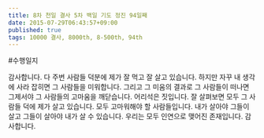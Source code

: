 ```yaml
---
title: 8차 천일 결사 5차 백일 기도 정진 94일째
date: 2015-07-29T06:43:57+09:00
published: true
tags: 10000 결사, 8000th, 8-500th, 94th
---
```


#수행일지

감사합니다. 다 주번 사람들 덕분에 제가 잘 먹고 잘 살고 있습니다. 하지만 자꾸 내 생각에 사라 잡히면 그 사람들을 미워합니다. 그리고 그 미움의 결과로 그 사람들이 떠나면 그제서야 그 사람들의 고마움을 깨닫습니다. 어리석은 짓입니다. 잘 살펴보면 모두 그 사람들 덕에 제가 살고 있습니다. 모두 고마워해야 할 사람들입니다. 내가 살아야 그들이 살고 그들이 살아야 내가 살 수 있습니다. 우리는 모두 인연으로 맺어진 존재입니다. 감사합니다.
